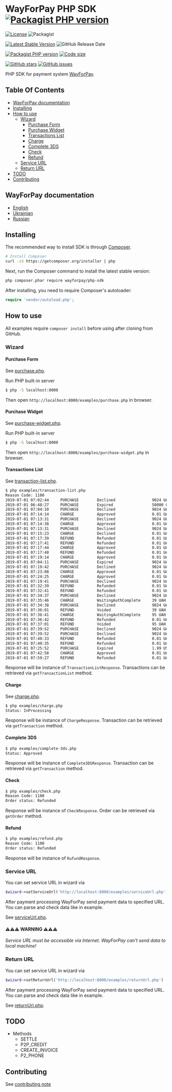 # WayForPay PHP SDK [![Packagist PHP version](https://img.shields.io/packagist/php-v/wayforpay/php-sdk.svg?style=for-the-badge&logo=php)](https://packagist.org/packages/wayforpay/php-sdk)
[![License](https://img.shields.io/github/license/wayforpay/php-sdk.svg)](https://github.com/wayforpay/php-sdk) ![Packagist](https://img.shields.io/packagist/dm/wayforpay/php-sdk.svg) 

[![Latest Stable Version](https://img.shields.io/packagist/v/wayforpay/php-sdk.svg)](https://packagist.org/packages/wayforpay/php-sdk) ![GitHub Release Date](https://img.shields.io/github/release-date/wayforpay/php-sdk.svg)
 
[![Packagist PHP version](https://img.shields.io/packagist/php-v/wayforpay/php-sdk.svg)](https://packagist.org/packages/wayforpay/php-sdk) [![Code size](https://img.shields.io/github/languages/code-size/wayforpay/php-sdk.svg)](https://github.com/wayforpay/php-sdk)

[![GitHub stars](https://img.shields.io/github/stars/wayforpay/php-sdk.svg)](https://github.com/wayforpay/php-sdk/stargazers) [![GitHub issues](https://img.shields.io/github/issues/wayforpay/php-sdk.svg)](https://github.com/wayforpay/php-sdk/issues)

PHP SDK for payment system [WayForPay](https://wayforpay.com).

## Table Of Contents

- [WayForPay documentation](#wayforpay-documentation)
- [Installing](#installing)
- [How to use](#how-to-use)
  - [Wizard](#wizard)
    - [Purchase Form](#purchase-form)
    - [Purchase Widget](#purchase-widget)
    - [Transactions List](#transactions-list)
    - [Charge](#charge)
    - [Complete 3DS](#complete-3ds)
    - [Check](#check)
    - [Refund](#refund)
  - [Service URL](#service-url)
  - [Return URL](#return-url)
- [TODO](#todo)
- [Contributing](#contributing)


## WayForPay documentation
* [English](https://wiki.wayforpay.com/display/WADE/Wayforpay+Api+documentations+ENG)
* [Ukrainian](https://wiki.wayforpay.com/display/WADU/Wayforpay+Api+documentations+UA)
* [Russian](https://wiki.wayforpay.com/display/AD/Api+documentation)

## Installing

The recommended way to install SDK is through
[Composer](http://getcomposer.org).

```bash
# Install Composer
curl -sS https://getcomposer.org/installer | php
```

Next, run the Composer command to install the latest stable version:

```bash
php composer.phar require wayforpay/php-sdk
```

After installing, you need to require Composer's autoloader:

```php
require 'vendor/autoload.php';
```

## How to use

All examples require `composer install` before using after cloning from GitHub.

### Wizard

#### Purchase Form

See [purchase.php](examples/purchase.php).

Run PHP built-in server

```bash
$ php -S localhost:8000
```

Then open `http://localhost:8000/examples/purchase.php` in browser.

#### Purchase Widget

See [purchase-widget.php](examples/purchase-widget.php).

Run PHP built-in server

```bash
$ php -S localhost:8000
```

Then open `http://localhost:8000/examples/purchase-widget.php` in browser.

#### Transactions List

See [transaction-list.php](examples/transaction-list.php).

```bash
$ php examples/transaction-list.php 
Reason Code: 1100
2019-07-01 07:02:44     PURCHASE        Declined                9024 UAH
2019-07-01 06:48:27     PURCHASE        Expired                 50000 UAH
2019-07-01 07:04:10     PURCHASE        Declined                9024 UAH
2019-07-01 07:14:14     CHARGE          Approved                0.01 UAH
2019-07-01 07:13:31     PURCHASE        Declined                9024 UAH
2019-07-01 07:14:38     CHARGE          Approved                0.01 UAH
2019-07-01 07:13:31     PURCHASE        Declined                9024 UAH
2019-07-01 07:15:23     CHARGE          Declined                0.01 UAH
2019-07-01 07:17:39     REFUND          Refunded                0.01 UAH
2019-07-01 07:17:41     REFUND          Refunded                0.01 UAH
2019-07-01 07:17:44     CHARGE          Approved                0.01 UAH
2019-07-01 07:17:48     REFUND          Refunded                0.01 UAH
2019-07-01 07:19:14     CHARGE          Approved                0.01 UAH
2019-07-01 07:04:11     PURCHASE        Expired                 9024 UAH
2019-07-01 07:19:42     PURCHASE        Declined                9024 UAH
2019-07-01 07:23:08     CHARGE          Approved                0.01 UAH
2019-07-01 07:24:25     CHARGE          Approved                0.01 UAH
2019-07-01 07:19:41     PURCHASE        Declined                9024 UAH
2019-07-01 07:32:39     REFUND          Refunded                0.01 UAH
2019-07-01 07:32:41     REFUND          Refunded                0.01 UAH
2019-07-01 07:34:37     PURCHASE        Declined                9024 UAH
2019-07-01 07:35:46     CHARGE          WaitingAuthComplete     39 UAH
2019-07-01 07:34:38     PURCHASE        Declined                9024 UAH
2019-07-01 07:36:01     REFUND          Voided                  39 UAH
2019-07-01 07:36:41     CHARGE          WaitingAuthComplete     95 UAH
2019-07-01 07:36:42     REFUND          Refunded                0.01 UAH
2019-07-01 07:37:01     REFUND          Voided                  95 UAH
2019-07-01 07:39:52     PURCHASE        Declined                9024 UAH
2019-07-01 07:39:52     PURCHASE        Declined                9024 UAH
2019-07-01 07:40:33     REFUND          Refunded                0.01 UAH
2019-07-01 07:40:35     REFUND          Refunded                0.01 UAH
2019-07-01 07:25:52     PURCHASE        Expired                 1.99 USD
2019-07-01 07:42:58     CHARGE          Approved                0.01 UAH
2019-07-01 07:59:27     REFUND          Refunded                0.01 UAH
```

Response will be instance of `TransactionListResponse`. Transactions can be retrieved via
`getTransactionList` method.

#### Charge

See [charge.php](examples/charge.php).

```bash
$ php examples/charge.php 
Status: InProcessing
```

Response will be instance of `ChargeResponse`. Transaction can be retrieved via
`getTransaction` method.

#### Complete 3DS

```bash
$ php examples/complete-3ds.php 
Status: Approved
```

Response will be instance of `Complete3DSResponse`. Transaction can be retrieved via
`getTransaction` method.

#### Check

```bash
$ php examples/check.php 
Reason Code: 1100
Order status: Refunded
```

Response will be instance of `CheckResponse`. Order can be retrieved via
`getOrder` method.

#### Refund

```bash
$ php examples/refund.php 
Reason Code: 1100
Order status: Refunded
```

Response will be instance of `RufundResponse`.

### Service URL

You can set service URL in wizard via

```php
$wizard->setServiceUrl('http://localhost:8000/examples/serviceUrl.php')
```

After payment processing WayForPay send payment data to specified URL. You can parse and check data like in example.

See [serviceUrl.php](examples/serviceUrl.php).

#### ⚠️⚠️⚠️ WARNING ⚠️⚠️⚠️

*Service URL must be accessible via Internet. WayForPay can't send data to local machine!*

### Return URL

You can set service URL in wizard via

```php
$wizard->setReturnUrl('http://localhost:8000/examples/returnUrl.php')
```

After payment processing WayForPay send payment data to specified URL. You can parse and check data like in example.

See [returnUrl.php](examples/returnUrl.php).

## TODO

* Methods
    * SETTLE
    * P2P_CREDIT
    * CREATE_INVOICE
    * P2_PHONE

## Contributing
See [contributing note](./CONTRIBUTING.md)